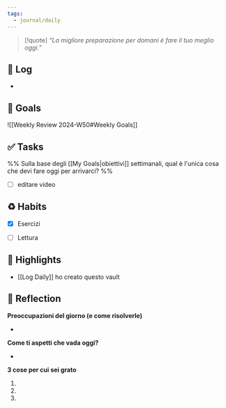 ```yaml
---
tags:
  - journal/daily
---
```



> [!quote]
> _“La migliore preparazione per domani è fare il tuo meglio oggi.”_  
> 


## 📝 Log

- 


## 🎯 Goals

![[Weekly Review 2024-W50#Weekly Goals]]

## ✅ Tasks

%% Sulla base degli [[My Goals|obiettivi]] settimanali, qual è l'unica cosa che devi fare oggi per arrivarci? %%

- [ ] editare video





## ♻ Habits

- [x] Esercizi
- [ ] Lettura


## 🌟 Highlights 

- [[Log Daily]] ho creato questo vault




## 🤔 Reflection 

**Preoccupazioni del giorno (e come risolverle)**

- 

**Come ti aspetti che vada oggi?**

- 

**3 cose per cui sei grato**

 1. 
 2. 
 3. 

